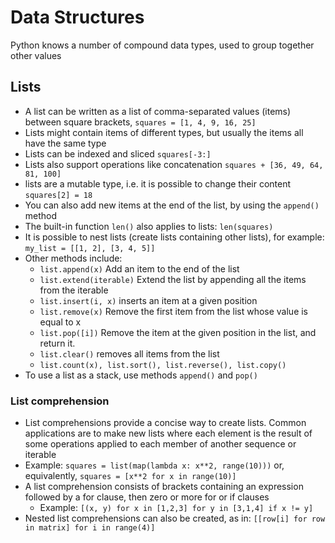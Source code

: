 # Data Structures

Python knows a number of compound data types, used to group together other values

## Lists

- A list can be written as a list of comma-separated values (items) between square brackets, `squares = [1, 4, 9, 16, 25]`
- Lists might contain items of different types, but usually the items all have the same type
- Lists can be indexed and sliced `squares[-3:]`
- Lists also support operations like concatenation `squares + [36, 49, 64, 81, 100]`
- lists are a mutable type, i.e. it is possible to change their content `squares[2] = 18`
- You can also add new items at the end of the list, by using the `append()` method
- The built-in function `len()` also applies to lists: `len(squares)`
- It is possible to nest lists (create lists containing other lists), for example: `my_list = [[1, 2], [3, 4, 5]]`
- Other methods include:
  - `list.append(x)` Add an item to the end of the list
  - `list.extend(iterable)` Extend the list by appending all the items from the iterable
  - `list.insert(i, x)` inserts an item at a given position
  - `list.remove(x)` Remove the first item from the list whose value is equal to x
  - `list.pop([i])` Remove the item at the given position in the list, and return it.
  - `list.clear()` removes all items from the list
  - `list.count(x), list.sort(), list.reverse(), list.copy()`
- To use a list as a stack, use methods `append()` and `pop()`

### List comprehension

- List comprehensions provide a concise way to create lists. Common applications are to make new lists where each element is the result of some operations applied to each member of another sequence or iterable
- Example: `squares = list(map(lambda x: x**2, range(10)))` or, equivalently, `squares = [x**2 for x in range(10)]`
- A list comprehension consists of brackets containing an expression followed by a for clause, then zero or more for or if clauses
  - Example: `[(x, y) for x in [1,2,3] for y in [3,1,4] if x != y]`
- Nested list comprehensions can also be created, as in: `[[row[i] for row in matrix] for i in range(4)]`